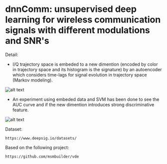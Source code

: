 # dnnComm: unsupervised deep learning for wireless communication signals with different modulations and SNR's

Detail:

- I/Q trajectory space is embeded to a new dimention (encoded by color in trajectory space and its histogram is the signature) by an autoencoder which considers time-lags for signal evolution in trajectory space (Markov modeling).

![alt text](https://github.com/abbasloo/dnnComm/blob/master/result.png)

- An experiment using embeded data and SVM has been done to see the AUC curve and if the new dimention introduces strong discriminative feature.

![alt text](https://github.com/abbasloo/dnnComm/blob/master/AUC.png)
    
Dataset:
  
    https://www.deepsig.io/datasets/

Based on the following project:

    https://github.com/msmbuilder/vde
